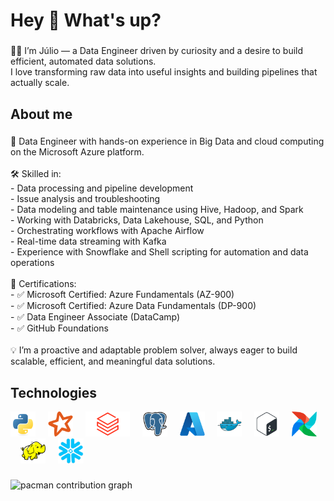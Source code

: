 <h1 align="left">Hey 👋 What's up?</h1>

###

<p align="left">👨‍💻 I’m Júlio — a Data Engineer driven by curiosity and a desire to build efficient, automated data solutions.  <br>I love transforming raw data into useful insights and building pipelines that actually scale.</p>

###

<h2 align="left">About me</h2>

###

<p align="left">🚀 Data Engineer with hands-on experience in Big Data and cloud computing on the Microsoft Azure platform.<br><br>🛠️ Skilled in:<br>- Data processing and pipeline development  <br>- Issue analysis and troubleshooting  <br>- Data modeling and table maintenance using Hive, Hadoop, and Spark  <br>- Working with Databricks, Data Lakehouse, SQL, and Python  <br>- Orchestrating workflows with Apache Airflow  <br>- Real-time data streaming with Kafka  <br>- Experience with Snowflake and Shell scripting for automation and data operations  <br><br>📘 Certifications:<br>- ✅ Microsoft Certified: Azure Fundamentals (AZ-900)  <br>- ✅ Microsoft Certified: Azure Data Fundamentals (DP-900)  <br>- ✅ Data Engineer Associate (DataCamp)  <br>- ✅ GitHub Foundations  <br><br>💡 I’m a proactive and adaptable problem solver, always eager to build scalable, efficient, and meaningful data solutions.</p>

###

<h2 align="left">Technologies</h2>

<div align="left">
  <img src="./assets/python-original.svg" height="40" alt="Python" />
  <img width="12" />
  
  <img src="./assets/Apache_Spark_logo.png" height="40" alt="Apache Spark" />
  <img width="12" />

  <img src="./assets/Databricks_Logo.png" height="40" alt="Databricks" />
  <img width="12" />

  <img src="./assets/postgresql-original.svg" height="40" alt="PostgreSQL" />
  <img width="12" />

  <img src="./assets/azure-original.svg" height="40" alt="Azure" />
  <img width="12" />

  <img src="./assets/docker-original.svg" height="40" alt="Docker" />
  <img width="12" />

  <img src="./assets/bash-original.svg" height="40" alt="Bash" />
  <img width="12" />

  <img src="./assets/apacheairflow-original.svg" height="40" alt="Apache Airflow" />
  <img width="12" />

  <img src="./assets/Apache Hadoop.svg" height="40" alt="Hadoop" />
  <img width="12" />

  <img src="./assets/Snowflake_Inc.-Logo.wine.png" height="40" alt="Snowflake" />
</div>




###

<picture>
  <source media="(prefers-color-scheme: dark)" srcset="https://raw.githubusercontent.com/jjulioj/jjulioj/output/pacman-contribution-graph-dark.svg">
  <source media="(prefers-color-scheme: light)" srcset="https://raw.githubusercontent.com/jjulioj/jjulioj/output/pacman-contribution-graph.svg">
  <img alt="pacman contribution graph" src="https://raw.githubusercontent.com/jjulioj/jjulioj/output/pacman-contribution-graph.svg">
</picture>

###
